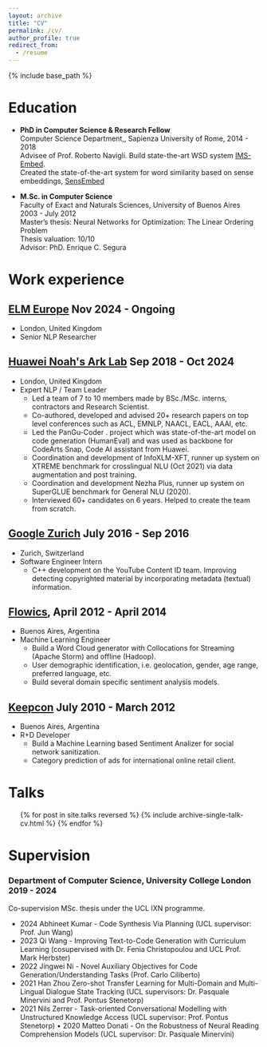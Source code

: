 ```yaml
---
layout: archive
title: "CV"
permalink: /cv/
author_profile: true
redirect_from:
  - /resume
---
```


{% include base_path %}

Education
======
* **PhD in Computer Science & Research Fellow**\
Computer Science Department,, Sapienza University of Rome, 2014 - 2018\
Advisee of Prof. Roberto Navigli.
Build state-the-art WSD system [IMS-Embed](https://aclanthology.org/P16-1085/).\
Created the state-of-the-art system for word similarity based on sense embeddings, [SensEmbed](https://aclanthology.org/P15-1010/)

* **M.Sc. in Computer Science**\
Faculty of Exact and Naturals Sciences, University of Buenos Aires 2003 - July 2012\
Master’s thesis: Neural Networks for Optimization: The Linear Ordering Problem\
Thesis valuation: 10/10\
Advisor: PhD. Enrique C. Segura

Work experience
======

## [**ELM Europe**](https://elmeurope.com/) Nov 2024 - Ongoing
* London, United Kingdom
* Senior NLP Researcher

## [**Huawei Noah's Ark Lab**](https://noahlab.com.hk/#/home) Sep 2018 - Oct 2024
* London, United Kingdom
* Expert NLP / Team Leader 
  * Led a team of 7 to 10 members made by BSc./MSc. interns, contractors and Research Scientist.
  * Co-authored, developed and advised 20+ research papers on top level conferences such as ACL, EMNLP, NAACL, EACL, AAAI, etc.
  * Led the PanGu-Coder . project which was state-of-the-art model on code generation (HumanEval) and was used as backbone for CodeArts Snap, Code AI assistant from Huawei.
  * Coordination and development of InfoXLM-XFT, runner up system on XTREME benchmark for crosslingual NLU (Oct 2021) via data augmentation and post training.
  * Coordination and development Nezha Plus, runner up system on SuperGLUE benchmark for General NLU (2020).
  * Interviewed 60+ candidates on 6 years. Helped to create the team from scratch.

## [**Google Zurich**](https://support.google.com/youtube/answer/2797370?hl=en) July 2016 - Sep 2016
* Zurich, Switzerland
* Software Engineer Intern 
  * C++ development on the YouTube Content ID team. Improving detecting copyrighted material by incorporating metadata (textual) information.

##  [**Flowics**](https://www.flowics.com/), April 2012 - April 2014
* Buenos Aires, Argentina
* Machine Learning Engineer
  * Build a Word Cloud generator with Collocations for Streaming (Apache Storm) and offline (Hadoop).
  * User demographic identification, i.e. geolocation, gender, age range, preferred language, etc.
  * Build several domain specific sentiment analysis models.

## [**Keepcon**](https://keepcon.com/en/) July 2010 - March 2012
* Buenos Aires, Argentina
* R+D Developer
  * Build a Machine Learning based Sentiment Analizer for social network sanitization.
  * Category prediction of ads for international online retail client.
  
Talks
======
  <ul>{% for post in site.talks reversed %}
    {% include archive-single-talk-cv.html  %}
  {% endfor %}</ul>
  
  
Supervision
======

### Department of Computer Science, University College London 2019 - 2024

Co-supervision MSc. thesis under the UCL IXN programme.
* 2024 Abhineet Kumar - Code Synthesis Via Planning (UCL supervisor: Prof. Jun Wang)
* 2023 Qi Wang - Improving Text-to-Code Generation with Curriculum Learning (cosupervised with Dr. Fenia Christopoulou and UCL Prof. Mark Herbster)
* 2022 Jingwei Ni - Novel Auxiliary Objectives for Code Generation/Understanding Tasks (Prof. Carlo Ciliberto)
* 2021 Han Zhou Zero-shot Transfer Learning for Multi-Domain and Multi-Lingual Dialogue State Tracking (UCL supervisors: Dr. Pasquale Minervini and Prof. Pontus Stenetorp)
* 2021 Nils Zerrer - Task-oriented Conversational Modelling with Unstructured Knowledge Access (UCL supervisor: Prof. Pontus Stenetorp)
• 2020 Matteo Donati - On the Robustness of Neural Reading Comprehension Models (UCL supervisor: Dr. Pasquale Minervini)
